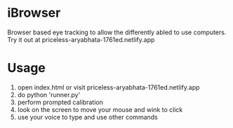 # iBrowser
Browser based eye tracking to allow the differently abled to use computers. Try it out at priceless-aryabhata-1761ed.netlify.app

# Usage

1. open index.html or visit priceless-aryabhata-1761ed.netlify.app
2. do python 'runner.py'
3. perform prompted calibration
4. look on the screen to move your mouse and wink to click
5. use your voice to type and use other commands 
